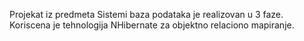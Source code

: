 Projekat iz predmeta Sistemi baza podataka je realizovan u 3 faze.
Koriscena je tehnologija NHibernate za objektno relaciono mapiranje.
